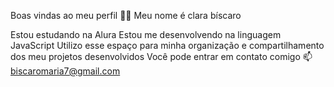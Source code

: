 
Boas vindas ao meu perfil 💙💙
Meu nome é clara bíscaro

Estou estudando na Alura
Estou me desenvolvendo na linguagem JavaScript
Utilizo esse espaço para minha organização e compartilhamento dos meu projetos desenvolvidos
Você pode entrar em contato comigo 📫
biscaromaria7@gmail.com
